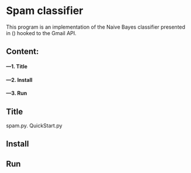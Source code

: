# Spam classifier
This program is an implementation of the Naive Bayes classifier presented in () hooked to the Gmail API.

## Content:
   ####  —1. Title
   ####  —2. Install
   ####  —3. Run

## Title
spam.py.
QuickStart.py


## Install

## Run

